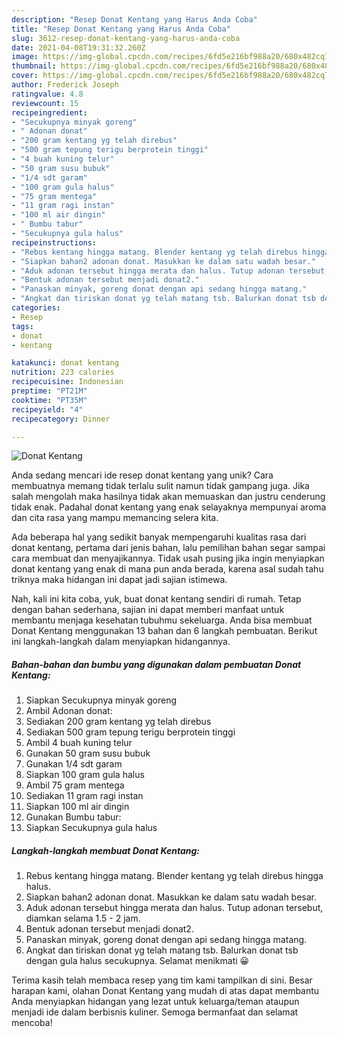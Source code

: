 ```yaml
---
description: "Resep Donat Kentang yang Harus Anda Coba"
title: "Resep Donat Kentang yang Harus Anda Coba"
slug: 3612-resep-donat-kentang-yang-harus-anda-coba
date: 2021-04-08T19:31:32.260Z
image: https://img-global.cpcdn.com/recipes/6fd5e216bf988a20/680x482cq70/donat-kentang-foto-resep-utama.jpg
thumbnail: https://img-global.cpcdn.com/recipes/6fd5e216bf988a20/680x482cq70/donat-kentang-foto-resep-utama.jpg
cover: https://img-global.cpcdn.com/recipes/6fd5e216bf988a20/680x482cq70/donat-kentang-foto-resep-utama.jpg
author: Frederick Joseph
ratingvalue: 4.8
reviewcount: 15
recipeingredient:
- "Secukupnya minyak goreng"
- " Adonan donat"
- "200 gram kentang yg telah direbus"
- "500 gram tepung terigu berprotein tinggi"
- "4 buah kuning telur"
- "50 gram susu bubuk"
- "1/4 sdt garam"
- "100 gram gula halus"
- "75 gram mentega"
- "11 gram ragi instan"
- "100 ml air dingin"
- " Bumbu tabur"
- "Secukupnya gula halus"
recipeinstructions:
- "Rebus kentang hingga matang. Blender kentang yg telah direbus hingga halus."
- "Siapkan bahan2 adonan donat. Masukkan ke dalam satu wadah besar."
- "Aduk adonan tersebut hingga merata dan halus. Tutup adonan tersebut, diamkan selama 1.5 - 2 jam."
- "Bentuk adonan tersebut menjadi donat2."
- "Panaskan minyak, goreng donat dengan api sedang hingga matang."
- "Angkat dan tiriskan donat yg telah matang tsb. Balurkan donat tsb dengan gula halus secukupnya. Selamat menikmati 😀"
categories:
- Resep
tags:
- donat
- kentang

katakunci: donat kentang 
nutrition: 223 calories
recipecuisine: Indonesian
preptime: "PT21M"
cooktime: "PT35M"
recipeyield: "4"
recipecategory: Dinner

---
```



![Donat Kentang](https://img-global.cpcdn.com/recipes/6fd5e216bf988a20/680x482cq70/donat-kentang-foto-resep-utama.jpg)

Anda sedang mencari ide resep donat kentang yang unik? Cara membuatnya memang tidak terlalu sulit namun tidak gampang juga. Jika salah mengolah maka hasilnya tidak akan memuaskan dan justru cenderung tidak enak. Padahal donat kentang yang enak selayaknya mempunyai aroma dan cita rasa yang mampu memancing selera kita.



Ada beberapa hal yang sedikit banyak mempengaruhi kualitas rasa dari donat kentang, pertama dari jenis bahan, lalu pemilihan bahan segar sampai cara membuat dan menyajikannya. Tidak usah pusing jika ingin menyiapkan donat kentang yang enak di mana pun anda berada, karena asal sudah tahu triknya maka hidangan ini dapat jadi sajian istimewa.


Nah, kali ini kita coba, yuk, buat donat kentang sendiri di rumah. Tetap dengan bahan sederhana, sajian ini dapat memberi manfaat untuk membantu menjaga kesehatan tubuhmu sekeluarga. Anda bisa membuat Donat Kentang menggunakan 13 bahan dan 6 langkah pembuatan. Berikut ini langkah-langkah dalam menyiapkan hidangannya.

<!--inarticleads1-->

##### Bahan-bahan dan bumbu yang digunakan dalam pembuatan Donat Kentang:

1. Siapkan Secukupnya minyak goreng
1. Ambil  Adonan donat:
1. Sediakan 200 gram kentang yg telah direbus
1. Sediakan 500 gram tepung terigu berprotein tinggi
1. Ambil 4 buah kuning telur
1. Gunakan 50 gram susu bubuk
1. Gunakan 1/4 sdt garam
1. Siapkan 100 gram gula halus
1. Ambil 75 gram mentega
1. Sediakan 11 gram ragi instan
1. Siapkan 100 ml air dingin
1. Gunakan  Bumbu tabur:
1. Siapkan Secukupnya gula halus




<!--inarticleads2-->

##### Langkah-langkah membuat Donat Kentang:

1. Rebus kentang hingga matang. Blender kentang yg telah direbus hingga halus.
1. Siapkan bahan2 adonan donat. Masukkan ke dalam satu wadah besar.
1. Aduk adonan tersebut hingga merata dan halus. Tutup adonan tersebut, diamkan selama 1.5 - 2 jam.
1. Bentuk adonan tersebut menjadi donat2.
1. Panaskan minyak, goreng donat dengan api sedang hingga matang.
1. Angkat dan tiriskan donat yg telah matang tsb. Balurkan donat tsb dengan gula halus secukupnya. Selamat menikmati 😀




Terima kasih telah membaca resep yang tim kami tampilkan di sini. Besar harapan kami, olahan Donat Kentang yang mudah di atas dapat membantu Anda menyiapkan hidangan yang lezat untuk keluarga/teman ataupun menjadi ide dalam berbisnis kuliner. Semoga bermanfaat dan selamat mencoba!
